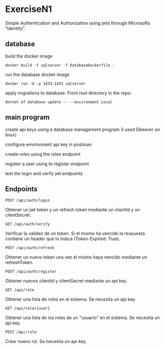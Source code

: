 # ExerciseN1

Simple Authentication and Authorization using jwts through Microsofts "Identity".

## database

build the docker image

```
docker build -t sqlserver -f DatabaseDockerfile .
```

run the database docker image

```
docker run -d -p 1433:1433 sqlserver
```

apply migrations to database. From root directory in the repo:

```
dotnet ef database update -- --environment Local
```

## main program

create api keys using a database management program (I used Dbeaver on linux)

configure environment api key in postman

create roles using the roles endpoint

register a user using te register endpoint

test the login and verify jwt endpoints

## Endpoints

```
POST /api/auth/login
```
Obtener un jwt token y un refresh token mediante un clientId y un clientSecret.

```
GET /api/auth/verify
```
Verificar la validez de un token. Si el mismo ha vencido la respuesta contiene un header que lo indica (Token-Expired: True).

```
POST /api/auth/refresh
```
Obtener un nuevo token una vez el mismo haya vencido mediante un refreshToken.

```
POST /api/auth/register
```
Obtener nuevos clientId y clientSecret mediante un api key.

```
GET /api/role
```
Obtener una lista de roles en el sistema. Se necesita un api key.

```
GET /api/role/{user}
```
Obtener una lista de los roles de un "usuario" en el sistema. Se necesita un api key.

```
POST /api/role
```
Crear nuevo rol. Se necesita un api key.
